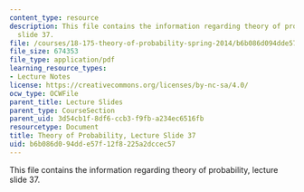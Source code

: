 ```yaml
---
content_type: resource
description: This file contains the information regarding theory of probability, lecture
  slide 37.
file: /courses/18-175-theory-of-probability-spring-2014/b6b086d094dde57f12f8225a2dccec57_MIT18_175S14_Lecture37.pdf
file_size: 674353
file_type: application/pdf
learning_resource_types:
- Lecture Notes
license: https://creativecommons.org/licenses/by-nc-sa/4.0/
ocw_type: OCWFile
parent_title: Lecture Slides
parent_type: CourseSection
parent_uid: 3d54cb1f-8df6-ccb3-f9fb-a234ec6516fb
resourcetype: Document
title: Theory of Probability, Lecture Slide 37
uid: b6b086d0-94dd-e57f-12f8-225a2dccec57
---
```

This file contains the information regarding theory of probability, lecture slide 37.